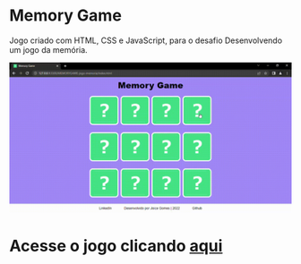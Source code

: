 # Memory Game

Jogo criado com HTML, CSS e JavaScript, para o desafio Desenvolvendo um jogo da memória.

![](gif1.gif)

# Acesse o jogo clicando [aqui](https://joi-gn.github.io/MEMORYGAME-jogo-memoria/)